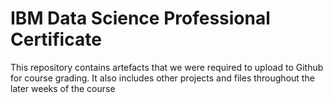 # IBM Data Science Professional Certificate

This repository contains artefacts that we were required to upload to Github for course grading. It also includes other projects and files throughout the later weeks of the course

